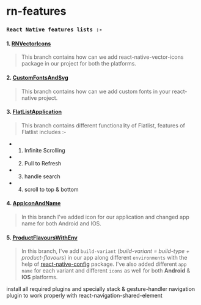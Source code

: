 # rn-features

### `React Native features lists :-`

#### 1. [RNVectorIcons](https://github.com/arupgorai/rn-features/tree/RNVectorIcons)

> This branch contains how can we add react-native-vector-icons package in our project for both the platforms.

#### 2. [CustomFontsAndSvg](https://github.com/arupgorai/rn-features/tree/CustomFontsAndSvg)

> This branch contains how can we add custom fonts in your react-native project.

#### 3. [FlatListApplication](https://github.com/arupgorai/rn-features/tree/FlatlistApplication)

> This branch contains different functionality of Flatlist, features of Flatlist includes :-

- 1. Infinite Scrolling
- 2. Pull to Refresh
- 3. handle search
- 4. scroll to top & bottom

#### 4. [AppIconAndName](https://github.com/arupgorai/rn-features/tree/AppIconAndName)

> In this branch I've added icon for our application and changed app name for both Android and IOS.

#### 5. [ProductFlavoursWithEnv](https://github.com/arupgorai/rn-features/tree/ProductFlavoursWithEnv)

> In this branch, I've add `build-variant` (_build-variant = build-type + product-flavours_) in our app along different `environments` with the help of [react-native-config](https://github.com/luggit/react-native-config) package. I've also added different `app name` for each variant and different `icons` as well for both **Android** & **IOS** platforms.

install all required plugins and specially stack & gesture-handler navigation plugin to work properly with react-navigation-shared-element
